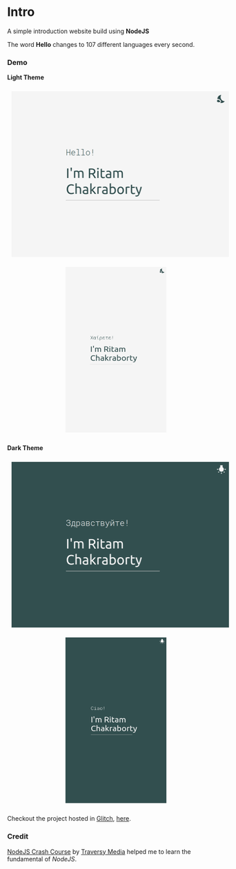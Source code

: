 # Intro
A simple introduction website build using **NodeJS**

The word **Hello** changes to 107 different languages every second.

### Demo
**Light Theme**

<p align="center">
    <img alt="Desktop Light Theme Screenshot" src="./public/asset/screenshot/desktop_light.png" height="384" width="512" hspace="10" vspace="10">
    <img alt="Mobile Light Theme Screenshot" src="./public/asset/screenshot/mobile_light.png" height="384" width="234" hspace="10" vspace="10">
</p>

**Dark Theme**

<p align="center">
    <img alt="Desktop Dark Theme Screenshot" src="public/asset/screenshot/desktop_dark.png" height="384" width="512" hspace="10" vspace="10">
    <img alt="Mobile Dark Theme Screenshot" src="public/asset/screenshot/mobile_dark.png" height="384" width="234" hspace="10" vspace="10">
</p> 

Checkout the project hosted in [Glitch](https://glitch.com), [here](https://intro-ritam.glitch.me/).

### Credit
[NodeJS Crash Course](https://www.youtube.com/watch?v=fBNz5xF-Kx4) 
by [Traversy Media](https://www.youtube.com/user/TechGuyWeb) helped me to learn the fundamental of _NodeJS_.
